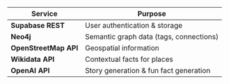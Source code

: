 | Service | Purpose |
|---------|---------|
| **Supabase REST** | User authentication & storage |
| **Neo4j** | Semantic graph data (tags, connections) |
| **OpenStreetMap API** | Geospatial information |
| **Wikidata API** | Contextual facts for places |
| **OpenAI API** | Story generation & fun fact generation |

